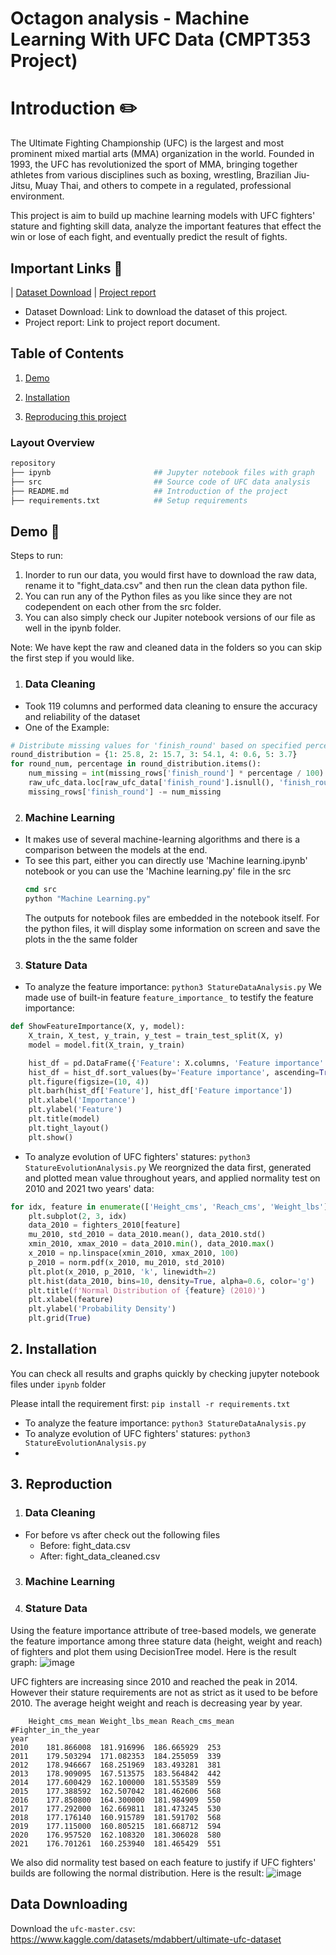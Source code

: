 
# Octagon analysis - Machine Learning With UFC Data (CMPT353 Project)


# Introduction ✏️

The Ultimate Fighting Championship (UFC) is the largest and most prominent mixed martial arts (MMA) organization in the world. Founded in 1993, the UFC has revolutionized the sport of MMA, bringing together athletes from various disciplines such as boxing, wrestling, Brazilian Jiu-Jitsu, Muay Thai, and others to compete in a regulated, professional environment.

This project is aim to build up machine learning models with UFC fighters' stature and fighting skill data, analyze the important features that effect the win or lose of each fight, and eventually predict the result of fights.
## Important Links 🔗

| [Dataset Download](https://www.kaggle.com/datasets/mdabbert/ultimate-ufc-dataset) | [Project report](https://docs.google.com/document/d/1YDo83rJPjpeeZwfCXiJiUb2g-wpk8kBKlAW805uosUw/edit?usp=sharing) 


- Dataset Download: Link to download the dataset of this project.
- Project report: Link to project report document.

## Table of Contents
1. [Demo](#demo)

2. [Installation](#installation)

3. [Reproducing this project](#repro)

### Layout Overview

```bash
repository
├── ipynb                       ## Jupyter notebook files with graph
├── src                         ## Source code of UFC data analysis
├── README.md                   ## Introduction of the project
├── requirements.txt            ## Setup requirements
```

<a name="demo"></a>
## Demo 📝
Steps to run:
1) Inorder to run our data, you would first have to download the raw data, rename it to "fight_data.csv" and then run the clean data python file.
2) You can run any of the Python files as you like since they are not codependent on each other from the src folder.
3) You can also simply check our Jupiter notebook versions of our file as well in the ipynb folder.

Note: We have kept the raw and cleaned data in the folders so you can skip the first step if you would like.

1) ### Data Cleaning
- Took 119 columns and performed data cleaning to ensure the accuracy and reliability of the dataset 
- One of the Example:
```python
# Distribute missing values for 'finish_round' based on specified percentages
round_distribution = {1: 25.8, 2: 15.7, 3: 54.1, 4: 0.6, 5: 3.7}
for round_num, percentage in round_distribution.items():
    num_missing = int(missing_rows['finish_round'] * percentage / 100)
    raw_ufc_data.loc[raw_ufc_data['finish_round'].isnull(), 'finish_round'] = round_num
    missing_rows['finish_round'] -= num_missing
```

2) ### Machine Learning
 - It makes use of several machine-learning algorithms and there is a comparison between the models at the end.
 - To see this part, either you can directly use 'Machine learning.ipynb' notebook or you can use the 'Machine learning.py' file in the src
   ``` cmd
   cmd src
   python "Machine Learning.py"
   ```
   The outputs for notebook files are embedded in the notebook itself. For the python files, it will display some information on screen and save the plots
   in the the same folder

3) ### Stature Data
- To analyze the feature importance: `python3 StatureDataAnalysis.py`
We made use of built-in feature `feature_importance_` to testify the feature importance:
```python
def ShowFeatureImportance(X, y, model):
    X_train, X_test, y_train, y_test = train_test_split(X, y)
    model = model.fit(X_train, y_train)

    hist_df = pd.DataFrame({'Feature': X.columns, 'Feature importance': model.feature_importances_})
    hist_df = hist_df.sort_values(by='Feature importance', ascending=True)
    plt.figure(figsize=(10, 4))
    plt.barh(hist_df['Feature'], hist_df['Feature importance'])
    plt.xlabel('Importance')
    plt.ylabel('Feature')
    plt.title(model)
    plt.tight_layout()
    plt.show()
```

- To analyze evolution of UFC fighters' statures: `python3 StatureEvolutionAnalysis.py`
We reorgnized the data first, generated and plotted mean value throughout years, and applied normality test on 2010 and 2021 two years' data:
```python
for idx, feature in enumerate(['Height_cms', 'Reach_cms', 'Weight_lbs'], start=1):
    plt.subplot(2, 3, idx)
    data_2010 = fighters_2010[feature]
    mu_2010, std_2010 = data_2010.mean(), data_2010.std()
    xmin_2010, xmax_2010 = data_2010.min(), data_2010.max()
    x_2010 = np.linspace(xmin_2010, xmax_2010, 100)
    p_2010 = norm.pdf(x_2010, mu_2010, std_2010)
    plt.plot(x_2010, p_2010, 'k', linewidth=2)
    plt.hist(data_2010, bins=10, density=True, alpha=0.6, color='g')
    plt.title(f'Normal Distribution of {feature} (2010)')
    plt.xlabel(feature)
    plt.ylabel('Probability Density')
    plt.grid(True)
```
<a name="installation"></a>
## 2. Installation
You can check all results and graphs quickly by checking jupyter notebook files under `ipynb` folder

Please intall the requirement first: `pip install -r requirements.txt`
- To analyze the feature importance: `python3 StatureDataAnalysis.py`
- To analyze evolution of UFC fighters' statures: `python3 StatureEvolutionAnalysis.py`
- 
<a name="repro"></a>
## 3. Reproduction
1) ### Data Cleaning
- For before vs after check out the following files
	- Before: fight_data.csv
	- After: fight_data_cleaned.csv

3) ### Machine Learning

4) ### Stature Data
Using the feature importance attribute of tree-based models, we generate the feature importance among three stature data (height, weight and reach) of fighters and plot them using DecisionTree model.
Here is the result graph:
![image](https://github.com/sjc274/cmpt353-UFC/assets/113268694/bb98277a-6f2a-405c-a99b-dcad4f9b6b94)

UFC fighters are increasing since 2010 and reached the peak in 2014. However their stature requirements are not as strict as it used to be before 2010. The average height weight and reach is decreasing year by year.
```terminal
	Height_cms_mean	Weight_lbs_mean	Reach_cms_mean	#Fighter_in_the_year
year				
2010	181.866008	181.916996	186.665929	253
2011	179.503294	171.082353	184.255059	339
2012	178.946667	168.251969	183.493281	381
2013	178.909095	167.513575	183.564842	442
2014	177.600429	162.100000	181.553589	559
2015	177.388592	162.507042	181.462606	568
2016	177.850800	164.300000	181.984909	550
2017	177.292000	162.669811	181.473245	530
2018	177.176140	160.915789	181.591702	568
2019	177.115000	160.805215	181.668712	594
2020	176.957520	162.108320	181.306028	580
2021	176.701261	160.253940	181.465429	551
```
We also did normality test based on each feature to justify if UFC fighters' builds are following the normal distribution.
Here is the result:
![image](https://github.com/sjc274/cmpt353-UFC/assets/113268694/a60eb9c2-66cf-4842-bf4b-de7c70fc4808)



## Data Downloading
Download the `ufc-master.csv`: https://www.kaggle.com/datasets/mdabbert/ultimate-ufc-dataset


